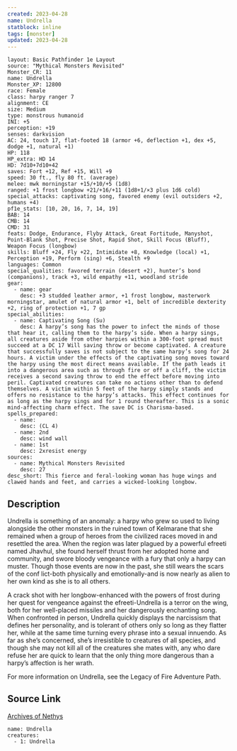 ```yaml
---
created: 2023-04-28
name: Undrella
statblock: inline
tags: [monster]
updated: 2023-04-28
---
```

```statblock
layout: Basic Pathfinder 1e Layout
source: "Mythical Monsters Revisited"
Monster_CR: 11
name: Undrella
Monster_XP: 12800
race: Female
class: harpy ranger 7
alignment: CE
size: Medium
type: monstrous humanoid
INI: +5
perception: +19
senses: darkvision
AC: 24, touch 17, flat-footed 18 (armor +6, deflection +1, dex +5, dodge +1, natural +1)
HP: 118
HP_extra: HD 14
HD: 7d10+7d10+42
saves: Fort +12, Ref +15, Will +9
speed: 30 ft., fly 80 ft. (average)
melee: mwk morningstar +15/+10/+5 (1d8)
ranged: +1 frost longbow +21/+16/+11 (1d8+1/×3 plus 1d6 cold)
special_attacks: captivating song, favored enemy (evil outsiders +2, humans +4)
pf1e_stats: [10, 20, 16, 7, 14, 19]
BAB: 14
CMB: 14
CMD: 31
feats: Dodge, Endurance, Flyby Attack, Great Fortitude, Manyshot, Point-Blank Shot, Precise Shot, Rapid Shot, Skill Focus (Bluff), Weapon Focus (longbow)
skills: Bluff +24, Fly +22, Intimidate +8, Knowledge (local) +1, Perception +19, Perform (sing) +6, Stealth +9
languages: Common
special_qualities: favored terrain (desert +2), hunter’s bond (companions), track +3, wild empathy +11, woodland stride
gear:
  - name: gear
    desc: +3 studded leather armor, +1 frost longbow, masterwork morningstar, amulet of natural armor +1, belt of incredible dexterity +2, ring of protection +1, 7 gp
special_abilities:
  - name: Captivating Song (Su)
    desc: A harpy’s song has the power to infect the minds of those that hear it, calling them to the harpy’s side. When a harpy sings, all creatures aside from other harpies within a 300-foot spread must succeed at a DC 17 Will saving throw or become captivated. A creature that successfully saves is not subject to the same harpy’s song for 24 hours. A victim under the effects of the captivating song moves toward the harpy using the most direct means available. If the path leads it into a dangerous area such as through fire or off a cliff, the victim receives a second saving throw to end the effect before moving into peril. Captivated creatures can take no actions other than to defend themselves. A victim within 5 feet of the harpy simply stands and offers no resistance to the harpy’s attacks. This effect continues for as long as the harpy sings and for 1 round thereafter. This is a sonic mind-affecting charm effect. The save DC is Charisma-based.
spells_prepared:
  - name:
    desc: (CL 4)
  - name: 2nd
    desc: wind wall
  - name: 1st
    desc: 2xresist energy
sources:
  - name: Mythical Monsters Revisited
    desc: 27
desc_short: This fierce and feral-looking woman has huge wings and clawed hands and feet, and carries a wicked-looking longbow.
```
## Description
Undrella is something of an anomaly: a harpy who grew so used to living alongside the other monsters in the ruined town of Kelmarane that she remained when a group of heroes from the civilized races moved in and resettled the area. When the region was later plagued by a powerful efreeti named Jhavhul, she found herself thrust from her adopted home and community, and swore bloody vengeance with a fury that only a harpy can muster. Though those events are now in the past, she still wears the scars of the conf lict-both physically and emotionally-and is now nearly as alien to her own kind as she is to all others.

A crack shot with her longbow-enhanced with the powers of frost during her quest for vengeance against the efreeti-Undrella is a terror on the wing, both for her well-placed missiles and her dangerously enchanting song. When confronted in person, Undrella quickly displays the narcissism that defines her personality, and is tolerant of others only so long as they flatter her, while at the same time turning every phrase into a sexual innuendo. As far as she’s concerned, she’s irresistible to creatures of all species, and though she may not kill all of the creatures she mates with, any who dare refuse her are quick to learn that the only thing more dangerous than a harpy’s affection is her wrath.

For more information on Undrella, see the Legacy of Fire Adventure Path.
## Source Link
[Archives of Nethys](https://aonprd.com/MonsterDisplay.aspx?ItemName=Undrella)
```encounter-table
name: Undrella
creatures:
  - 1: Undrella
```
